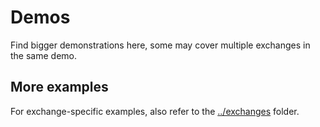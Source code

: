 # Demos

Find bigger demonstrations here, some may cover multiple exchanges in the same demo.

## More examples
For exchange-specific examples, also refer to the [../exchanges](../exchanges/) folder.
